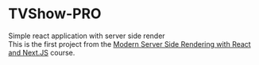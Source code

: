 # TVShow-PRO

Simple react application with server side render  
This is the first project from the [Modern Server Side Rendering with React and Next.JS](https://www.udemy.com/course/modern-server-side-rendering-with-react-and-nextjs/) course.
